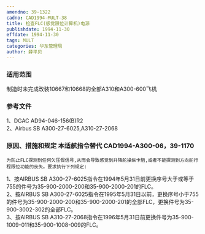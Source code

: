 ```yaml
---
amendno: 39-1322  
cadno: CAD1994-MULT-38  
title: 检查FLC(感觉限位计算机)电源  
publishdate: 1994-11-30  
effdate: 1994-11-30  
tags: MULT  
categories: 华东管理局  
author: 薛平贝  
---
```

  
### 适用范围  
制造时未完成改装10667和10668的全部A310和A300-600飞机  
  
<!--more-->  
### 参考文件  
1、DGAC AD94-046-156(B)R2  
2、Airbus SB A300-27-6025,A310-27-2068  
  
### 原因、措施和规定 本适航指令替代 CAD1994-A300-06，39-1170  
    为防止FLC探测到任何欠压假信号,从而会导致感觉到升降舵操纵卡阻,或者不能探测到方向舵行程限位功能的丧失。要求执行下列规定:  
1、按AIRBUS SB A300-27-6025指令在1994年5月31日前更换序号大于或等于755的件号为35-900-2000-200和35-900-2000-201的FLC。  
2、按AIRBUS SB A300-27-6025指令在1995年5月31日以前，更换序号小于755的件号为35-900-2000-200和35-900-2000-201的全部FLC，更换件号为35-900-3002-302的全部FLC。  
3、按AIRBUS SB A310-27-2068指令在1996年5月31日前更换件号为35-900-1009-011和35-900-1008-009的FLC。  
      
